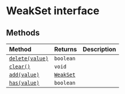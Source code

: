# WeakSet interface













## Methods

| Method	   |  Returns	| Description|
|:-------------|:-------|:-----------|
|[`delete(value)`](delete-OlfE9.md)      | `boolean` |  |
|[`clear()`](clear-xLXs9.md)      | `void` |  |
|[`add(value)`](add-Et949.md)      | [`WeakSet`](../es6-collections/weakset.md)<T> |  |
|[`has(value)`](has-wh3M9.md)      | `boolean` |  |



